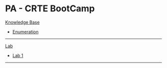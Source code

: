 # PA - CRTE BootCamp

[Knowledge Base]()

  * [Enumeration](n1-BasicKnowledge.md)

- - - -

[Lab]()

  * [Lab 1](l01-Enumerations.md)

- - - - 
